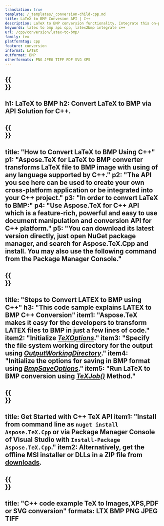 ```yaml
---
translation: true
template: /_templates/_conversion-child-cpp.md
title: LaTeX to BMP Convesion API | C++ 
description: LaTeX to BMP conversion functionality. Integrate this on-premise C++ library into your project or use cross-platform applications to convert LaTeX to BMP.
keywords: latex to bmp api cpp, latex2bmp integrate c++
url: /cpp/conversion/latex-to-bmp/
family: tex
platformtag: cpp
feature: conversion
informat: LATEX
outformat: BMP
otherformats: PNG JPEG TIFF PDF SVG XPS
---
```


{{<section banner>}}
---
h1: LaTeX to BMP
h2: Convert LaTeX to BMP via API Solution for C++.
---

{{<section overview>}}
---
title: "How to Convert LaTeX to BMP Using C++"
p1: "Aspose.TeX for LaTeX to BMP converter transforms LaTeX file to BMP image with using of any language supported by C++."
p2: "The API you see here can be used to create your own cross-platform application or be integrated into your C++ project."
p3: "In order to convert LaTeX to BMP:"
p4: "Use Aspose.TeX for C++ API which is a feature-rich, powerful and easy to use document manipulation and conversion API for C++ platform."
p5: "You can download its latest version directly, just open NuGet package manager, and search for Aspose.TeX.Cpp and install. You may also use the following command from the Package Manager Console."
---

{{<section feature1>}}
---
title: "Steps to Convert LATEX to BMP using C++"
h3: "This code sample explains LATEX to BMP C++ Conversion"
item1: "Aspose.TeX makes it easy for the developers to transform LATEX files to BMP in just a few lines of code."
item2: "Initialize [*TeXOptions*](https://reference.aspose.com/tex/cpp/class/aspose.te_x.te_x_options)."
item3: "Specify the file system working directory for the output using [*OutputWorkingDirectory*](https://reference.aspose.com/tex/cpp/class/aspose.te_x.te_x_options#aa4f4ea6dab7db5ba1b40800495f16f63)."
item4: "Initialize the options for saving in BMP format using [*BmpSaveOptions*](https://reference.aspose.com/tex/cpp/class/aspose.te_x.presentation.image.bmp_save_options)."
item5: "Run LaTeX to BMP conversion using [*TeXJob()*](https://reference.aspose.com/tex/cpp/class/aspose.te_x.te_x_job) Method."
---

{{<section feature2>}}
---
title: Get Started with C++ TeX API
item1: "Install from command line as ```nuget install Aspose.TeX.Cpp``` or via Package Manager Console of Visual Studio with ```Install-Package Aspose.TeX.Cpp```."
item2: Alternatively, get the offline MSI installer or DLLs in a ZIP file from [downloads](https://releases.aspose.com/tex/cpp).
---

{{<section widget>}}
---
title: "C++ code example TeX to Images,XPS,PDF or SVG conversion"
formats: LTX BMP PNG JPEG TIFF
---


